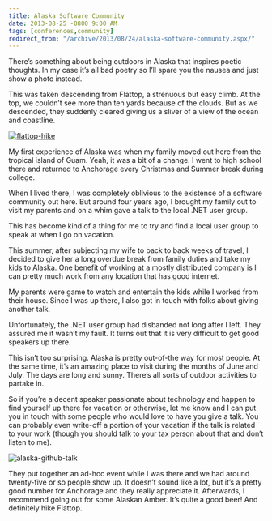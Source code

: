 ```yaml
---
title: Alaska Software Community
date: 2013-08-25 -0800 9:00 AM
tags: [conferences,community]
redirect_from: "/archive/2013/08/24/alaska-software-community.aspx/"
---
```


There’s something about being outdoors in Alaska that inspires poetic
thoughts. In my case it’s all bad poetry so I’ll spare you the nausea
and just show a photo instead.

This was taken descending from Flattop, a strenuous but easy climb. At
the top, we couldn’t see more than ten yards because of the clouds. But
as we descended, they suddenly cleared giving us a sliver of a view of
the ocean and coastline.

[![flattop-hike](https://haacked.com/images/haacked_com/WindowsLiveWriter/AlaskaSoftwareCommunity_13B6B/flattop-hike_thumb.jpg "flattop-hike")](https://haacked.com/images/haacked_com/WindowsLiveWriter/AlaskaSoftwareCommunity_13B6B/flattop-hike_2.jpg)

My first experience of Alaska was when my family moved out here from the
tropical island of Guam. Yeah, it was a bit of a change. I went to high
school there and returned to Anchorage every Christmas and Summer break
during college.

When I lived there, I was completely oblivious to the existence of a
software community out here. But around four years ago, I brought my
family out to visit my parents and on a whim gave a talk to the local
.NET user group.

This has become kind of a thing for me to try and find a local user
group to speak at when I go on vacation.

This summer, after subjecting my wife to back to back weeks of travel, I
decided to give her a long overdue break from family duties and take my
kids to Alaska. One benefit of working at a mostly distributed company
is I can pretty much work from any location that has good internet.

My parents were game to watch and entertain the kids while I worked from
their house. Since I was up there, I also got in touch with folks about
giving another talk.

Unfortunately, the .NET user group had disbanded not long after I left.
They assured me it wasn’t my fault. It turns out that it is very
difficult to get good speakers up there.

This isn’t too surprising. Alaska is pretty out-of-the way for most
people. At the same time, it’s an amazing place to visit during the
months of June and July. The days are long and sunny. There’s all sorts
of outdoor activities to partake in.

So if you’re a decent speaker passionate about technology and happen to
find yourself up there for vacation or otherwise, let me know and I can
put you in touch with some people who would love to have you give a
talk. You can probably even write-off a portion of your vacation if the
talk is related to your work (though you should talk to your tax person
about that and don’t listen to me).

![alaska-github-talk](https://haacked.com/images/haacked_com/WindowsLiveWriter/AlaskaSoftwareCommunity_13B6B/alaska-github-talk_thumb.jpg "alaska-github-talk")

They put together an ad-hoc event while I was there and we had around
twenty-five or so people show up. It doesn’t sound like a lot, but it’s
a pretty good number for Anchorage and they really appreciate it.
Afterwards, I recommend going out for some Alaskan Amber. It’s quite a
good beer! And definitely hike Flattop.

